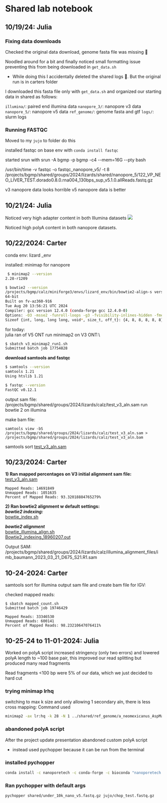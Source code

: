 # Shared lab notebook

## 10/19/24: Julia 

### Fixing data downloads

Checked the original data download, genome fasta file was missing :exploding_head:

Noodled around for a bit and finally noticed small formatting issue preventing this from being downloaded in `get_data.sh`

- While doing this I accidentally deleted the shared logs :angel:. But the original run is in carters folder

I downloaded this fasta file only with `get_data.sh` and organized our starting data in shared as follows:

`illumina/`: paired end illumina data
`nanopore_3/`: nanopore v3 data
`nanopore_5/`: nanopore v5 data
`ref_genome/`: genome fasta and gtf
`logs/`: slurm logs

### Running FASTQC

Moved to my `jujo` to folder do this

installed fastqc on base env with `conda install fastqc`

started srun with 
srun -A bgmp -p bgmp -c4 --mem=16G --pty bash

/usr/bin/time -v fastqc -o fastqc_nanopore_v5/ -t 8 /projects/bgmp/shared/groups/2024/lizards/shared/nanopore_5/122_VP_NEO_LIVER_TEST.dorado0.8.0.rna004_130bps_sup_v5.1.0.allReads.fastq.gz

v3 nanopore data looks horrible
v5 nanopore data is better 

## 10/21/24: Julia

Noticed very high adapter content in both Illumina datasets
![](../jujo/fastqc_illumina/imb_baumann_2023_03_21_D675_S21.R1_fastqc/Images/adapter_content.png)

Noticed high polyA content in both nanopore datasets.

## 10/22/2024: Carter 

conda env: lizard _env 

installed: 
minimap for nanopore
```bash
 $ minimap2 --version
2.28-r1209                     
```

```bash
$ bowtie2 --version
/projects/bgmp/calz/miniforge3/envs/lizard_env/bin/bowtie2-align-s version 2.5.4
64-bit
Built on fv-az360-916
Tue Aug 20 13:56:21 UTC 2024
Compiler: gcc version 12.4.0 (conda-forge gcc 12.4.0-0) 
Options: -O3 -msse2 -funroll-loops -g3 -fvisibility-inlines-hidden -fmessage-length=0 -march=nocona -mtune=haswell -ftree-vectorize -fPIC -fstack-protector-strong -fno-plt -O2 -ffunction-sections -pipe -isystem /projects/bgmp/calz/miniforge3/envs/lizard_env/include -fdebug-prefix-map=/opt/conda/conda-bld/bowtie2_1724161881257/work=/usr/local/src/conda/bowtie2-2.5.4 -fdebug-prefix-map=/projects/bgmp/calz/miniforge3/envs/lizard_env=/usr/local/src/conda-prefix -O3
Sizeof {int, long, long long, void*, size_t, off_t}: {4, 8, 8, 8, 8, 8}
```

for today:\
julia ran of V5 ONT
run minimap2 on V3 ONT:\

```bash
$ sbatch v3_minimap2_run1.sh 
Submitted batch job 17754828
```

**download samtools and fastqc**

```bash
$ samtools --version                                                                                                   
samtools 1.21
Using htslib 1.21
```

```bash
$ fastqc --version                                                                                                          
FastQC v0.12.1                         
```

output sam file: /projects/bgmp/shared/groups/2024/lizards/calz/test_v3_aln.sam
run bowtie 2 on illumina 

make bam file: 
```
samtools view -bS /projects/bgmp/shared/groups/2024/lizards/calz/test_v3_aln.sam > /projects/bgmp/shared/groups/2024/lizards/calz/test_v3_aln.bam
```
samtools sort [test_v3_aln.sam](../calz/test_v3_aln.sam)

## 10/23/2024: Carter 

**1) Ran mapped percentages on V3 initial alignment sam file:**\
[test_v3_aln.sam](../calz/V3_alignment_files/test_v3_aln.sam)

```
Mapped Reads: 14691849
Unmapped Reads: 1051635
Percent of Mapped Reads: 93.32018884765279%
```

**2) Ran bowtie2 alignment  w default settings:**\
***bowtie2 indexing:***\
[bowtie_index.sh](../calz/bowtie_index.sh)

***bowtie2 alignment***\
[bowtie_illumina_align.sh](../calz/bowtie_illumina_align.sh)\
[Bowtie2_indexing_18960207.out](../calz/important_slurm_outs/Bowtie2_indexing_18960207.out)

Output SAM: 
/projects/bgmp/shared/groups/2024/lizards/calz/illumina_alignment_files/imb_baumann_2023_03_21_D675_S21.R1.sam

## 10-24-2024: Carter
samtools sort for illumina output sam file and create bam file for IGV: 

checked mapped reads: 
```
$ sbatch mapped_count.sh 
Submitted batch job 19746429
```
```
Mapped Reads: 33346530
Unmapped Reads: 600141
Percent of Mapped Reads: 98.23210647076411%
```
## 10-25-24 to 11-01-2024: Julia

Worked on polyA script increased stringency (only two errors) and lowered polyA
length to ~100 base pair, this improved our read splitting but produced many read fragments

Read fragments <100 bp were 5% of our data, which we just decided to hard cut

### trying minimap lrhq

switching to max k size and only allowing 1 secondary aln, there is less cross
mapping:
Command used

```bash
minimap2 -ax lr:hq -k 28 -N 1 ../shared/ref_genome/a_neomexicanus_AspMarm2.0_AspAri2.0.fasta under_10k_nano_v5.fastq.gz
```

### abandoned polyA script
After the project update presentation abandoned custom polyA script
- instead used pychopper because it can be run from the terminal

### installed pychopper

```bash
conda install -c nanoporetech -c conda-forge -c bioconda "nanoporetech::pychopper"
```

### Ran pychopper with default args

```bash
pychopper shared/under_10k_nano_v5.fastq.gz jujo/chop_test.fastq.gz
```

